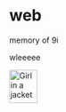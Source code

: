 # web
 memory of 9i

wleeeee

<img src="https://www.smartblsolo.com/foto/202109271632720453.png" alt="Girl in a jacket" width="50" height="60">
